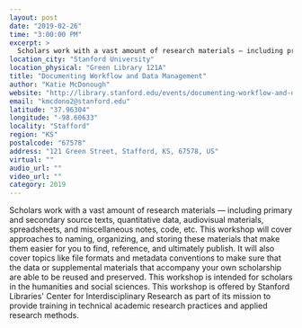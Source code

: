 ```yaml
---
layout: post
date: "2019-02-26"
time: "3:00:00 PM"
excerpt: >
  Scholars work with a vast amount of research materials — including primary and secondary source texts, quantitative data, audiovisual ...
location_city: "Stanford University"
location_physical: "Green Library 121A"
title: "Documenting Workflow and Data Management"
author: "Katie McDonough"
website: "http://library.stanford.edu/events/documenting-workflow-and-data-management"
email: "kmcdono2@stanford.edu"
latitude: "37.96304"
longitude: "-98.60633"
locality: "Stafford"
region: "KS"
postalcode: "67578"
address: "121 Green Street, Stafford, KS, 67578, US"
virtual: ""
audio_url: ""
video_url: ""
category: 2019
---
```


Scholars work with a vast amount of research materials — including primary and secondary source texts, quantitative data, audiovisual materials, spreadsheets, and miscellaneous notes, code, etc. This workshop will cover approaches to naming, organizing, and storing these materials that make them easier for you to find, reference, and ultimately publish. It will also cover topics like file formats and metadata conventions to make sure that the data or supplemental materials that accompany your own scholarship are able to be reused and preserved. This workshop is intended for scholars in the humanities and social sciences.
This workshop is offered by Stanford Libraries' Center for Interdisciplinary Research as part of its mission to provide training in technical academic research practices and applied research methods.
